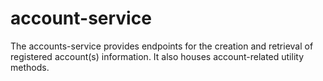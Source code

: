 # account-service

The accounts-service provides endpoints for the creation and retrieval of registered account(s) information.
It also houses account-related utility methods.